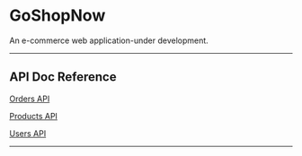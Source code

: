 # GoShopNow
An e-commerce web application-under development.

----
## API Doc Reference

[Orders API](https://documenter.getpostman.com/view/21689443/2s93z5AR5a)

[Products API](https://documenter.getpostman.com/view/21689443/2s93z5AR5b)

[Users API](https://documenter.getpostman.com/view/21689443/2s93z5AR5c)

---
